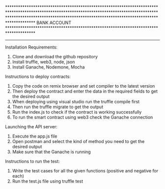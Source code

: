 *********************************************************************************************************************************************************************************************************************************** BANK ACCOUNT *************************************************************************************
*******************************************************************************************************************************************************************

Installation Requirements:
1. Clone and download the github repository
2. Install truffle, web3, node, json
3. Install Ganache, Nodemone, Mocha

Instructions to deploy contracts:
1. Copy the code on remix browser and set compiler to the latest version
2. Then deploy the contract and enter the data in the required fields to get the desired output
3. When deploying using visual studio run the truffle compile first
4. Then run the truffle migrate to get the output
5. Run the index.js to check if the contract is working successfully
5. To run the smart contract using web3 check the Ganache connection

Launching the API server:
1. Execute the app.js file 
2. Open postman and select the kind of method you need to get the desired output
3. Make sure that the Ganache is running

Instructions to run the test:
1. Write the test cases for all the given functions (positive and negative for each)
2. Run the test.js file using truffle test
